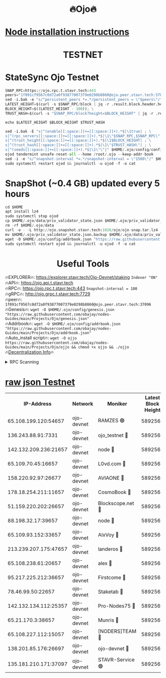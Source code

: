 <h1 align="center"> 🔥Ojo🔥</h1>

[Node installation instructions](https://github.com/obajay/nodes-Guides/tree/main/Projects/Ojo)
=

<h1 align="center"> TESTNET</h1>

# StateSync Ojo Testnet
```python
SNAP_RPC=https://ojo.rpc.t.stavr.tech:443
peers="1f091cf9567c0d72a0f93877007379e0298b8860@ojo.peer.stavr.tech:37096"
sed -i.bak -e "s/^persistent_peers *=.*/persistent_peers = \"$peers\"/" $HOME/.ojo/config/config.toml
LATEST_HEIGHT=$(curl -s $SNAP_RPC/block | jq -r .result.block.header.height); \
BLOCK_HEIGHT=$((LATEST_HEIGHT - 100)); \
TRUST_HASH=$(curl -s "$SNAP_RPC/block?height=$BLOCK_HEIGHT" | jq -r .result.block_id.hash)

echo $LATEST_HEIGHT $BLOCK_HEIGHT $TRUST_HASH

sed -i.bak -E "s|^(enable[[:space:]]+=[[:space:]]+).*$|\1true| ; \
s|^(rpc_servers[[:space:]]+=[[:space:]]+).*$|\1\"$SNAP_RPC,$SNAP_RPC\"| ; \
s|^(trust_height[[:space:]]+=[[:space:]]+).*$|\1$BLOCK_HEIGHT| ; \
s|^(trust_hash[[:space:]]+=[[:space:]]+).*$|\1\"$TRUST_HASH\"| ; \
s|^(seeds[[:space:]]+=[[:space:]]+).*$|\1\"\"|" $HOME/.ojo/config/config.toml
ojod tendermint unsafe-reset-all --home /root/.ojo --keep-addr-book
sed -i -e "s/^snapshot-interval *=.*/snapshot-interval = \"1500\"/" $HOME/.ojo/config/app.toml
sudo systemctl restart ojod && journalctl -u ojod -f -o cat
```
# SnapShot (~0.4 GB) updated every 5 hours
```python
cd $HOME
apt install lz4
sudo systemctl stop ojod
cp $HOME/.ojo/data/priv_validator_state.json $HOME/.ojo/priv_validator_state.json.backup
rm -rf $HOME/.ojo/data
curl -o - -L http://ojo.snapshot.stavr.tech:1026/ojo/ojo-snap.tar.lz4 | lz4 -c -d - | tar -x -C $HOME/.ojo --strip-components 2
mv $HOME/.ojo/priv_validator_state.json.backup $HOME/.ojo/data/priv_validator_state.json
wget -O $HOME/.ojo/config/addrbook.json "https://raw.githubusercontent.com/obajay/nodes-Guides/main/Projects/Ojo/addrbook.json"
sudo systemctl restart ojod && journalctl -u ojod -f -o cat
```
 <h1 align="center"> Useful Tools</h1>

🔥EXPLORER🔥:        https://explorer.stavr.tech/Ojo-Devnet/staking        `Indexer "ON"` \
🔥API🔥:                     https://ojo.api.t.stavr.tech \
🔥RPC🔥:                    https://ojo.rpc.t.stavr.tech:443              `Snapshot-interval = 100` \
🔥gRPC🔥:                  http://ojo.grpc.t.stavr.tech:7729 \
🔥peer🔥:                   `1f091cf9567c0d72a0f93877007379e0298b8860@ojo.peer.stavr.tech:37096` \
🔥Genesis🔥:    ```wget -O $HOME/.ojo/config/genesis.json "https://raw.githubusercontent.com/obajay/nodes-Guides/main/Projects/Ojo/genesis.json"``` \
🔥Addrbook🔥:    ```wget -O $HOME/.ojo/config/addrbook.json "https://raw.githubusercontent.com/obajay/nodes-Guides/main/Projects/Ojo/addrbook.json"``` \
🔥Auto_install script🔥: ```wget -O ojjo https://raw.githubusercontent.com/obajay/nodes-Guides/main/Projects/Ojo/ojjo && chmod +x ojjo && ./ojjo``` \
🔥[Decentralization Info](https://github.com/obajay/StateSync-snapshots/tree/main/Projects/Ojo/Decentralization)🔥



<details>
<summary>RPC Scanning</summary>

<h2 align="center"> We scan nodes in real time every 4 hours. And we provide the final result of RPC endpoints.
We cannot influence the operation of these nodes in any way. </h2>


```python
If Voting Power is higher than 0 --> then the Node is a validator of the network and may be subject to attack and be a potential threat to the chain.
```
```python
We marked such validators with a red symbol
```

</details>

[raw json Testnet](https://rpc-check.ojot.stavr.tech/ojot/rpc-ojot-result.json)
=


<table><tr><th>IP-Address</th><th>Network</th><th>Moniker</th><th>Latest Block Height</th><th>Earliest Block Height</th><th>Catching Up</th><th>Tx Index</th><th>Voting Power</th><th>Scan Time</th></tr><tr><td>65.108.199.120:54657</td><td>ojo-devnet</td><td>RAMZES 🟢</td><td>5892561</td><td>306156</td><td>False</td><td>on</td><td>0</td><td>2024-03-15T12:06:25.178586928UTC</td></tr><tr><td>136.243.88.91:7331</td><td>ojo-devnet</td><td>ojo_testnet 🔴</td><td>5892562</td><td>308845</td><td>False</td><td>on</td><td>1000</td><td>2024-03-15T12:06:32.794728880UTC</td></tr><tr><td>142.132.209.236:21657</td><td>ojo-devnet</td><td>node 🔴</td><td>5892564</td><td>350001</td><td>False</td><td>on</td><td>1999</td><td>2024-03-15T12:06:44.130738357UTC</td></tr><tr><td>65.109.70.45:16657</td><td>ojo-devnet</td><td>L0vd.com 🔴</td><td>5892565</td><td>695918</td><td>False</td><td>off</td><td>998</td><td>2024-03-15T12:06:51.573204795UTC</td></tr><tr><td>158.220.92.97:26677</td><td>ojo-devnet</td><td>AVIAONE 🔴</td><td>5892563</td><td>2754001</td><td>False</td><td>on</td><td>19926</td><td>2024-03-15T12:06:41.300129372UTC</td></tr><tr><td>178.18.254.211:11657</td><td>ojo-devnet</td><td>CosmoBook 🔴</td><td>5892564</td><td>4392001</td><td>False</td><td>off</td><td>1047</td><td>2024-03-15T12:06:46.428884347UTC</td></tr><tr><td>51.159.220.202:26657</td><td>ojo-devnet</td><td>Blockscope.net 🔴</td><td>5892560</td><td>4425001</td><td>False</td><td>on</td><td>2097</td><td>2024-03-15T12:06:24.579541504UTC</td></tr><tr><td>88.198.32.17:39657</td><td>ojo-devnet</td><td>node 🔴</td><td>5892564</td><td>4710001</td><td>False</td><td>on</td><td>107156</td><td>2024-03-15T12:06:46.640643222UTC</td></tr><tr><td>65.109.93.152:33657</td><td>ojo-devnet</td><td>AlxVoy 🔴</td><td>5892564</td><td>4943001</td><td>False</td><td>on</td><td>6350855</td><td>2024-03-15T12:06:43.865649930UTC</td></tr><tr><td>213.239.207.175:47657</td><td>ojo-devnet</td><td>landeros 🔴</td><td>5892564</td><td>4967924</td><td>False</td><td>off</td><td>11083</td><td>2024-03-15T12:06:41.505172058UTC</td></tr><tr><td>65.108.238.61:20657</td><td>ojo-devnet</td><td>alex 🔴</td><td>5892561</td><td>5131001</td><td>False</td><td>on</td><td>11359</td><td>2024-03-15T12:06:24.885927606UTC</td></tr><tr><td>95.217.225.212:36657</td><td>ojo-devnet</td><td>Firstcome 🔴</td><td>5892562</td><td>5251946</td><td>False</td><td>on</td><td>13566</td><td>2024-03-15T12:06:30.519208017UTC</td></tr><tr><td>78.46.99.50:22657</td><td>ojo-devnet</td><td>Staketab 🔴</td><td>5892565</td><td>5668501</td><td>False</td><td>on</td><td>1276</td><td>2024-03-15T12:06:51.809273820UTC</td></tr><tr><td>142.132.134.112:25357</td><td>ojo-devnet</td><td>Pro-Nodes75 🔴</td><td>5892561</td><td>5792561</td><td>False</td><td>on</td><td>24651</td><td>2024-03-15T12:06:27.824008497UTC</td></tr><tr><td>65.21.170.3:38657</td><td>ojo-devnet</td><td>Munris 🔴</td><td>5892561</td><td>5792561</td><td>False</td><td>off</td><td>20123</td><td>2024-03-15T12:06:30.195212997UTC</td></tr><tr><td>65.108.227.112:15057</td><td>ojo-devnet</td><td>[NODERS]TEAM 🔴</td><td>5892565</td><td>5792565</td><td>False</td><td>off</td><td>9999</td><td>2024-03-15T12:06:51.017928139UTC</td></tr><tr><td>138.201.85.176:26697</td><td>ojo-devnet</td><td>ojo-devnet 🔴</td><td>5892565</td><td>5792565</td><td>False</td><td>on</td><td>1000024000</td><td>2024-03-15T12:06:51.263138724UTC</td></tr><tr><td>135.181.210.171:37097</td><td>ojo-devnet</td><td>STAVR-Service 🟢</td><td>5892561</td><td>5889001</td><td>False</td><td>on</td><td>0</td><td>2024-03-15T12:06:25.559143890UTC</td></tr></table>
